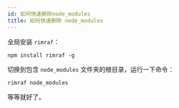 ```yaml
---
id: 如何快速删除node_modules
title: 如何快速删除 node_modules
---
```


全局安装 `rimraf`：

```shell
npm install rimraf -g
```

切换到包含 `node_modules` 文件夹的根目录，运行一下命令：

```shell
rimraf node_modules
```

等等就好了。
